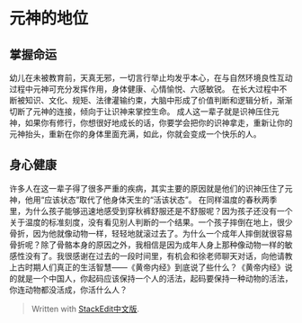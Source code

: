 # 元神的地位
## 掌握命运
幼儿在未被教育前，天真无邪，一切言行举止均发乎本心，在与自然环境良性互动过程中元神可充分发挥作用，身体健康、心情愉悦、六感敏锐。
在长大过程中不断被知识、文化、规矩、法律灌输约束，大脑中形成了价值判断和逻辑分析，渐渐切断了元神的连接，倾向于让识神来掌控生命。
成人这一辈子就是识神压住元神，如果你有修行，你想很好地成长的话，你要学会把你的识神拿走，重新让你的元神抬头，重新在你的身体里面充满，如此，你就会变成一个快乐的人。
## 身心健康
许多人在这一辈子得了很多严重的疾病，其实主要的原因就是他们的识神压住了元神，他用“应该状态”取代了他身体天生的“活该状态”。
在同样温度的春秋两季里，为什么孩子能够迅速地感受到穿秋裤舒服还是不舒服呢？因为孩子还没有一个关于温度的标准刻度，没有看见别人判断的一个结果。一个孩子摔倒在地上，很少骨折，因为他就像动物一样，轻轻地就滚过去了。为什么一个成年人摔倒就很容易骨折呢？除了骨骼本身的原因之外，我相信是因为成年人身上那种像动物一样的敏感性没有了。我很感谢在过去的一段时间里，有机会和徐老师聊天对话，向他请教上古时期人们真正的生活智慧——《黄帝内经》到底说了些什么？《黄帝内经》说的就是一个中国人，你起码应该保持一个人的活法，起码要保持一种动物的活法，你连动物都没活成，你活什么人？


> Written with [StackEdit中文版](https://stackedit.cn/).
<!--stackedit_data:
eyJoaXN0b3J5IjpbLTE1Nzk4MTg0MDhdfQ==
-->